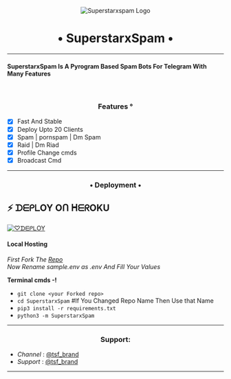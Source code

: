 <p align="center">
  <img src="https://te.legra.ph/file/50cea9231fabf384c09e9.jpg" alt="Superstarxspam Logo">
</p>
<h1 align="center">
  <b>• SuperstarxSpam •</b>
</h1>

----

<h4> SuperstarxSpam Is A Pyrogram Based Spam Bots For Telegram With Many Features </h4>
<br>
<h3 align="center"> Features °</h3>

- [x] Fast And Stable
- [x] Deploy Upto 20 Clients
- [x] Spam | pornspam | Dm Spam
- [x] Raid | Dm Riad
- [x] Profile Change cmds
- [x] Broadcast Cmd

----

<h3 align="center"> • Deployment • </h3>

## ⚡ ᗪᗴᑭᒪOY Oᑎ ᕼᗴᖇOKU

[![♡︎ᗪᗴᑭᒪOY](https://www.herokucdn.com/deploy/button.svg)](https://heroku.com/deploy?template=https://github.com/sup3rst4rop/superstarspamop)


<h4> Local Hosting </h4>

<i> First Fork The [Repo](https://github.com/sup3rst4rop/Superstarspamop) </i>
<br>
<i> Now Rename sample.env as .env And Fill Your Values </i>

<b> Terminal cmds -! </b>

- `git clone <your Forked repo>`
- `cd SuperstarxSpam` #If You Changed Repo Name Then Use that Name
- `pip3 install -r requirements.txt`
- `python3 -m SuperstarxSpam`

----

<h3 align="center"> Support: </h3>

  * <i> Channel </i>: [@tsf_brand](https://t.me/tsf_brand) <br>
  * <i> Support </i>: [@tsf_brand](https://t.me/tsf_brand)

----
